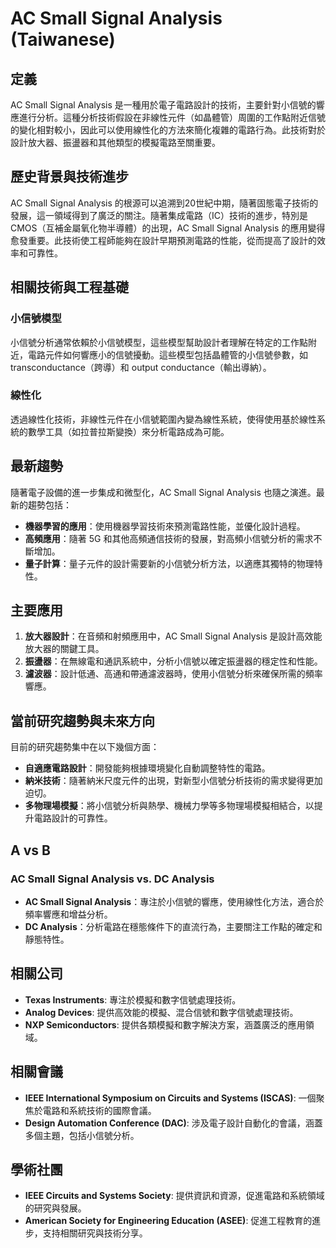 # AC Small Signal Analysis (Taiwanese)

## 定義
AC Small Signal Analysis 是一種用於電子電路設計的技術，主要針對小信號的響應進行分析。這種分析技術假設在非線性元件（如晶體管）周圍的工作點附近信號的變化相對較小，因此可以使用線性化的方法來簡化複雜的電路行為。此技術對於設計放大器、振盪器和其他類型的模擬電路至關重要。

## 歷史背景與技術進步
AC Small Signal Analysis 的根源可以追溯到20世紀中期，隨著固態電子技術的發展，這一領域得到了廣泛的關注。隨著集成電路（IC）技術的進步，特別是 CMOS（互補金屬氧化物半導體）的出現，AC Small Signal Analysis 的應用變得愈發重要。此技術使工程師能夠在設計早期預測電路的性能，從而提高了設計的效率和可靠性。

## 相關技術與工程基礎
### 小信號模型
小信號分析通常依賴於小信號模型，這些模型幫助設計者理解在特定的工作點附近，電路元件如何響應小的信號擾動。這些模型包括晶體管的小信號參數，如 transconductance（跨導）和 output conductance（輸出導納）。

### 線性化
透過線性化技術，非線性元件在小信號範圍內變為線性系統，使得使用基於線性系統的數學工具（如拉普拉斯變換）來分析電路成為可能。

## 最新趨勢
隨著電子設備的進一步集成和微型化，AC Small Signal Analysis 也隨之演進。最新的趨勢包括：

- **機器學習的應用**：使用機器學習技術來預測電路性能，並優化設計過程。
- **高頻應用**：隨著 5G 和其他高頻通信技術的發展，對高頻小信號分析的需求不斷增加。
- **量子計算**：量子元件的設計需要新的小信號分析方法，以適應其獨特的物理特性。

## 主要應用
1. **放大器設計**：在音頻和射頻應用中，AC Small Signal Analysis 是設計高效能放大器的關鍵工具。
2. **振盪器**：在無線電和通訊系統中，分析小信號以確定振盪器的穩定性和性能。
3. **濾波器**：設計低通、高通和帶通濾波器時，使用小信號分析來確保所需的頻率響應。

## 當前研究趨勢與未來方向
目前的研究趨勢集中在以下幾個方面：

- **自適應電路設計**：開發能夠根據環境變化自動調整特性的電路。
- **納米技術**：隨著納米尺度元件的出現，對新型小信號分析技術的需求變得更加迫切。
- **多物理場模擬**：將小信號分析與熱學、機械力學等多物理場模擬相結合，以提升電路設計的可靠性。

## A vs B
### AC Small Signal Analysis vs. DC Analysis
- **AC Small Signal Analysis**：專注於小信號的響應，使用線性化方法，適合於頻率響應和增益分析。
- **DC Analysis**：分析電路在穩態條件下的直流行為，主要關注工作點的確定和靜態特性。

## 相關公司
- **Texas Instruments**: 專注於模擬和數字信號處理技術。
- **Analog Devices**: 提供高效能的模擬、混合信號和數字信號處理技術。
- **NXP Semiconductors**: 提供各類模擬和數字解決方案，涵蓋廣泛的應用領域。

## 相關會議
- **IEEE International Symposium on Circuits and Systems (ISCAS)**: 一個聚焦於電路和系統技術的國際會議。
- **Design Automation Conference (DAC)**: 涉及電子設計自動化的會議，涵蓋多個主題，包括小信號分析。

## 學術社團
- **IEEE Circuits and Systems Society**: 提供資訊和資源，促進電路和系統領域的研究與發展。
- **American Society for Engineering Education (ASEE)**: 促進工程教育的進步，支持相關研究與技術分享。